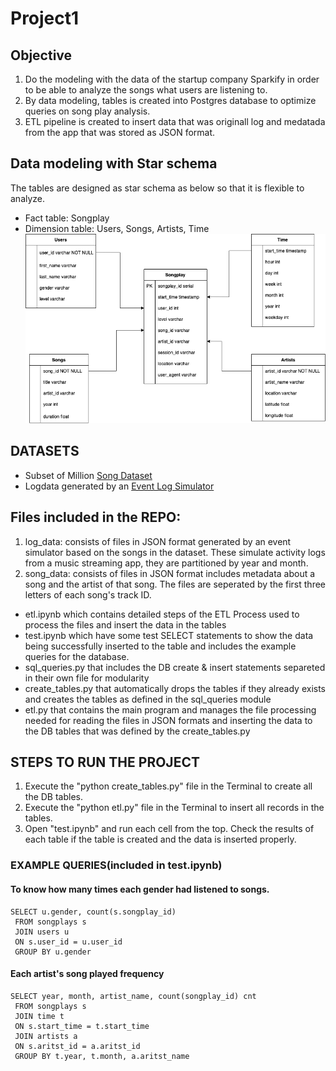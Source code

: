 <h1>Project1</h1>

## Objective
1. Do the modeling with the data of the startup company Sparkify in order to be able to analyze the songs what users are listening to.
2. By data modeling, tables is created into Postgres database to optimize queries on song play analysis.
3. ETL pipeline is created to insert data that was originall log and medatada from the app that was stored as JSON format.



## Data modeling with Star schema
The tables are designed as star schema as below so that it is flexible to analyze.

* Fact table: Songplay
* Dimension table: Users, Songs, Artists, Time
![Starchema](./Star_schema.png "StarSchema")


## DATASETS
* Subset of Million [Song Dataset](http://millionsongdataset.com/)
* Logdata generated by an [Event Log Simulator](https://github.com/Interana/eventsim)

## Files included in the REPO:
1. log_data: consists of files in JSON format generated by an event simulator based on the songs in the dataset. These simulate activity logs from a music streaming app, they are partitioned by year and month.
2. song_data: consists of files in JSON format includes metadata about a song and the artist of that song. The files are seperated by the first three letters of each song's track ID. 

* etl.ipynb which contains detailed steps of the ETL Process used to process the files and insert the data in the  tables
* test.ipynb which have some test SELECT statements to show the data being successfully inserted to the table and includes the example queries for the database.
* sql_queries.py that includes the DB create & insert statements separeted in their own file for modularity
* create_tables.py that automatically drops the tables if they already exists and creates the tables as defined in the sql_queries module
* etl.py that contains the main program and manages the file processing needed for reading the files in JSON formats and inserting the data to the DB tables that was defined by the create_tables.py


## STEPS TO RUN THE PROJECT
1. Execute the "python create_tables.py" file in the Terminal to create all the DB tables.
2. Execute the "python etl.py" file in the Terminal to insert all records in the tables.
3. Open "test.ipynb" and run each cell from the top. Check the results of each table if the table is created and the data is inserted properly.

### EXAMPLE QUERIES(included in test.ipynb)
#### To know how many times each gender had listened to songs.

	SELECT u.gender, count(s.songplay_id)
	 FROM songplays s
	 JOIN users u
	 ON s.user_id = u.user_id
	 GROUP BY u.gender

#### Each artist's song played frequency
	
	SELECT year, month, artist_name, count(songplay_id) cnt
	 FROM songplays s
	 JOIN time t
	 ON s.start_time = t.start_time
	 JOIN artists a
	 ON s.aritst_id = a.aritst_id
	 GROUP BY t.year, t.month, a.aritst_name
	 



